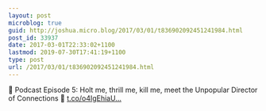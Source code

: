 ```yaml
---
layout: post
microblog: true
guid: http://joshua.micro.blog/2017/03/01/t836902092451241984.html
post_id: 33937
date: 2017-03-01T22:33:02+1100
lastmod: 2019-07-30T17:41:19+1100
type: post
url: /2017/03/01/t836902092451241984.html
---
```

💼 Podcast Episode 5: Holt me, thrill me, kill me, meet the Unpopular Director of Connections 📰 [t.co/o4IgEhiaU...](https://t.co/o4IgEhiaUd)
